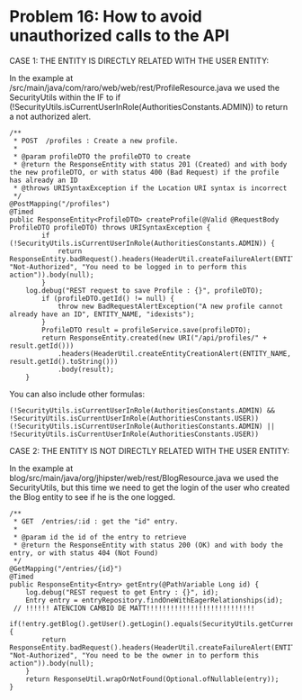 # Problem 16: How to avoid unauthorized calls to the API

CASE 1: THE ENTITY IS DIRECTLY RELATED WITH THE USER ENTITY:

In the example at /src/main/java/com/raro/web/web/rest/ProfileResource.java we used the SecurityUtils within the IF to if (!SecurityUtils.isCurrentUserInRole(AuthoritiesConstants.ADMIN)) to return a not authorized alert.

	/**
	 * POST  /profiles : Create a new profile.
	 *
	 * @param profileDTO the profileDTO to create
	 * @return the ResponseEntity with status 201 (Created) and with body the new profileDTO, or with status 400 (Bad Request) if the profile has already an ID
	 * @throws URISyntaxException if the Location URI syntax is incorrect
	 */
	@PostMapping("/profiles")
	@Timed
	public ResponseEntity<ProfileDTO> createProfile(@Valid @RequestBody ProfileDTO profileDTO) throws URISyntaxException {
	        if (!SecurityUtils.isCurrentUserInRole(AuthoritiesConstants.ADMIN)) {
	        	return ResponseEntity.badRequest().headers(HeaderUtil.createFailureAlert(ENTITY_NAME, "Not-Authorized", "You need to be logged in to perform this action")).body(null);
	        }
		log.debug("REST request to save Profile : {}", profileDTO);
	        if (profileDTO.getId() != null) {
	            throw new BadRequestAlertException("A new profile cannot already have an ID", ENTITY_NAME, "idexists");
	        }
	        ProfileDTO result = profileService.save(profileDTO);
	        return ResponseEntity.created(new URI("/api/profiles/" + result.getId()))
	            .headers(HeaderUtil.createEntityCreationAlert(ENTITY_NAME, result.getId().toString()))
	            .body(result);
	    }

You can also include other formulas:

	(!SecurityUtils.isCurrentUserInRole(AuthoritiesConstants.ADMIN) && 		!SecurityUtils.isCurrentUserInRole(AuthoritiesConstants.USER))
	(!SecurityUtils.isCurrentUserInRole(AuthoritiesConstants.ADMIN) || !SecurityUtils.isCurrentUserInRole(AuthoritiesConstants.USER))
	

CASE 2: THE ENTITY IS NOT DIRECTLY RELATED WITH THE USER ENTITY:

In the example at blog/src/main/java/org/jhipster/web/rest/BlogResource.java we used the SecurityUtils, but this time we need to get the login of the user who created the Blog entity to see if he is the one logged.

	/**
     * GET  /entries/:id : get the "id" entry.
     *
     * @param id the id of the entry to retrieve
     * @return the ResponseEntity with status 200 (OK) and with body the entry, or with status 404 (Not Found)
     */
    @GetMapping("/entries/{id}")
    @Timed
    public ResponseEntity<Entry> getEntry(@PathVariable Long id) {
        log.debug("REST request to get Entry : {}", id);
        Entry entry = entryRepository.findOneWithEagerRelationships(id);
     // !!!!!! ATENCION CAMBIO DE MATT!!!!!!!!!!!!!!!!!!!!!!!!!!!
        if(!entry.getBlog().getUser().getLogin().equals(SecurityUtils.getCurrentUserLogin().get())) {
        	return ResponseEntity.badRequest().headers(HeaderUtil.createFailureAlert(ENTITY_NAME, "Not-Authorized", "You need to be the owner in to perform this action")).body(null);
        }
        return ResponseUtil.wrapOrNotFound(Optional.ofNullable(entry));
    }


  
		